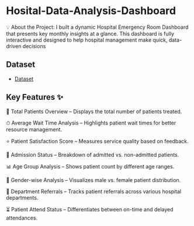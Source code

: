 # Hosital-Data-Analysis-Dashboard
💡 About the Project:  I built a dynamic Hospital Emergency Room Dashboard that presents key monthly insights at a glance. This dashboard is fully interactive and designed to help hospital management make quick, data-driven decisions

## Dataset
- <a href= "https://github.com/AniruddhTiwari532/Hosital-Data-Analysis-Dashboard/blob/main/Major_project1.xlsx">Dataset</a>

## Key Features ✨

📌 Total Patients Overview – Displays the total number of patients treated.

⏱ Average Wait Time Analysis – Highlights patient wait times for better resource management.

⭐ Patient Satisfaction Score – Measures service quality based on feedback.

🧾 Admission Status – Breakdown of admitted vs. non-admitted patients.

📊 Age Group Analysis – Shows patient count by different age ranges.

🧍 Gender-wise Analysis – Visualizes male vs. female patient distribution.

🏥 Department Referrals – Tracks patient referrals across various hospital departments.

⏳ Patient Attend Status – Differentiates between on-time and delayed attendances.
